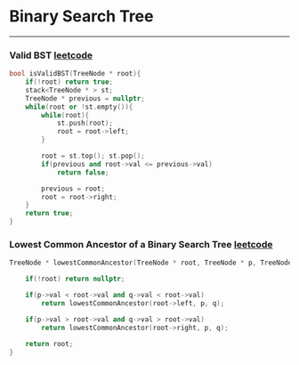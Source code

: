 # Binary Search Tree
___

### Valid BST [leetcode](https://leetcode.com/problems/validate-binary-search-tree/)
```cpp
bool isValidBST(TreeNode * root){
	if(!root) return true;
	stack<TreeNode * > st;
	TreeNode * previous = nullptr;
	while(root or !st.empty()){
		while(root){
			st.push(root);
			root = root->left;
		}

		root = st.top(); st.pop();
		if(previous and root->val <= previous->val)
			return false;

		previous = root;
		root = root->right;
	}
	return true;
}
```

### Lowest Common Ancestor of  a Binary Search Tree [leetcode](https://leetcode.com/problems/lowest-common-ancestor-of-a-binary-search-tree/)
```cpp
TreeNode * lowestCommonAncestor(TreeNode * root, TreeNode * p, TreeNode * q) {

	if(!root) return nullptr;

	if(p->val < root->val and q->val < root->val)
		return lowestCommonAncestor(root->left, p, q);

	if(p->val > root->val and q->val > root->val)
		return lowestCommonAncestor(root->right, p, q);

	return root;
}
```
